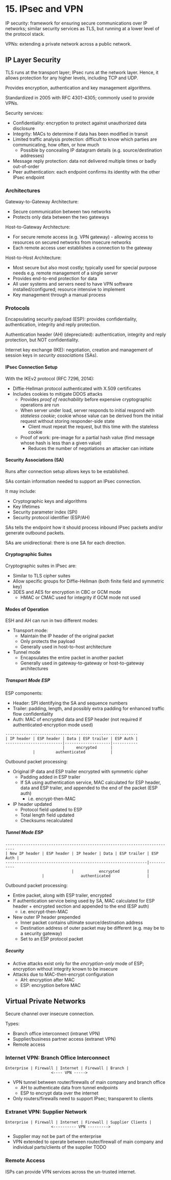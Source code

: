 # 15. IPsec and VPN

IP security: framework for ensuring secure communications over IP networks; similar security services as TLS, but running at a lower level of the protocol stack.

VPNs: extending a private network across a public network.

## IP Layer Security

TLS runs at the transport layer; IPsec runs at the network layer. Hence, it allows protection for any higher levels, including TCP and UDP.

Provides encryption, authentication and key management algorithms.

Standardized in 2005 with RFC 4301-4305; commonly used to provide VPNs.

Security services:

- Confidentiality: encryption to protect against unauthorized data disclosure
- Integrity: MACs to determine if data has been modified in transit
- Limited traffic analysis protection: difficult to know which parties are communicating, how often, or how much
  - Possible by concealing IP datagram details (e.g. source/destination addresses)
- Message reply protection: data not delivered multiple times or badly out-of-order
- Peer authentication: each endpoint confirms its identity with the other IPsec endpoint

### Architectures

Gateway-to-Gateway Architecture:

- Secure communication between two networks
- Protects only data between the two gateways

Host-to-Gateway Architecture:

- For secure remote access (e.g. VPN gateway) - allowing access to resources on secured networks from insecure networks
- Each remote access user establishes a connection to the gateway

Host-to-Host Architecture:

- Most secure but also most costly; typically used for special purpose needs e.g. remote management of a single server
- Provides end-to-end protection for data
- All user systems and servers need to have VPN software installed/configured; resource intensive to implement
- Key management through a manual process

### Protocols

Encapsulating security payload (ESP): provides confidentiality, authentication, integrity and reply protection.

Authentication header (AH) (depreciated): authentication, integrity and reply protection, but NOT confidentiality.

Internet key exchange (IKE): negotiation, creation and management of session keys in *security associations* (SAs).

#### IPsec Connection Setup

With the IKEv2 protocol (RFC 7296, 2014):

- Diffie-Hellman protocol authenticated with X.509 certificates
- Includes cookies to mitigate DDOS attacks
  - Provides *proof of reachability* before expensive cryptographic operations are run
  - When server under load, server responds to initial respond with *stateless cookie*; cookie whose value can be derived from the initial request without storing responder-side state
    - Client must repeat the request, but this time with the stateless cookie
  - Proof of work: pre-image for a partial hash value (find message whose hash is less than a given value)
    - Reduces the number of negotiations an attacker can initiate

#### Security Associations (SA)

Runs after connection setup allows keys to be established.

SAs contain information needed to support an IPsec connection.

It may include:

- Cryptographic keys and algorithms
- Key lifetimes
- Security parameter index (SPI)
- Security protocol identifier (ESP/AH)

SAs tells the endpoint how it should process inbound IPsec packets and/or generate outbound packets.

SAs are unidirectional: there is one SA for each direction.

#### Cryptographic Suites

Cryptographic suites in IPsec are:

- Similar to TLS cipher suites
- Allow specific groups for Diffie-Hellman (both finite field and symmetric key)
- 3DES and AES for encryption in CBC or GCM mode
  - HMAC or CMAC used for integrity if GCM mode not used

#### Modes of Operation

ESH and AH can run in two different modes:

- Transport mode:
  - Maintain the IP header of the original packet
  - Only protects the payload
  - Generally used in host-to-host architecture
- Tunnel mode
  - Encapsulates the entire packet in another packet
  - Generally used in gateway-to-gateway or host-to-gateway architectures

##### Transport Mode ESP

ESP components:

- Header: SPI identifying the SA and sequence numbers
- Trailer: padding, length, and possibly extra padding for enhanced traffic flow confidentiality
- Auth: MAC of encrypted data and ESP header (not required if authenticated-encryption mode used)

```
----------------------------------------------------------
| IP header | ESP header | Data | ESP trailer | ESP Auth |
-------------------------|--------------------|-----------
                         |     encrypted      |
            |         authenticated           |
```

Outbound packet processing:

- Original IP data and ESP trailer encrypted with symmetric cipher
  - Padding added in ESP trailer
  - If SA using authentication service, MAC calculated for ESP header, data and ESP trailer, and appended to the end of the packet (ESP auth)
    - i.e. encrypt-then-MAC
- IP header updated
  - Protocol field updated to ESP
  - Total length field updated
  - Checksums recalculated

##### Tunnel Mode ESP

```
--------------------------------------------------------------------------
| New IP header | ESP header | IP header | Data | ESP trailer | ESP Auth |
--------------------------------------------------------------|-----------
                             |           encrypted            |
                |                authenticated                |
```

Outbound packet processing:

- Entire packet, along with ESP trailer, encrypted
- If authentication service being used by SA, MAC calculated for ESP header + encrypted section and appended to the end (ESP auth)
  - i.e. encrypt-then-MAC
- New outer IP header prepended
  - Inner packet contains ultimate source/destination address
  - Destination address of outer packet may be different (e.g. may be to a security gateway)
  - Set to an ESP protocol packet

##### Security

- Active attacks exist only for the *encryption-only* mode of ESP; encryption without integrity known to be insecure
- Attacks due to MAC-then-encrypt configuration
  - AH: encryption after MAC
  - ESP: encryption before MAC

## Virtual Private Networks

Secure channel over insecure connection.

Types:

- Branch office interconnect (intranet VPN)
- Supplier/business partner access (extranet VPN)
- Remote access

### Internet VPN: Branch Office Interconnect

```
Enterprise | Firewall | Internet | Firewall | Branch |
                    <---- VPN ----->
```

- VPN tunnel between router/firewalls of main company and branch office
  - AH to authenticate data from tunnel endpoints
  - ESP to encrypt data over the internet
- Only routers/firewalls need to support IPsec; transparent to clients

### Extranet VPN: Supplier Network

```
Enterprise | Firewall | Internet | Firewall | Supplier Clients |
                    <---------- VPN --------->
```

- Supplier may not be part of the enterprise
- VPN extended to operate between router/firewall of main company and individual parts/clients of the supplier TODO

### Remote Access

ISPs can provide VPN services across the un-trusted internet.
